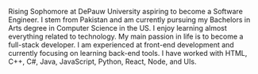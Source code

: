 

Rising Sophomore at DePauw University aspiring to become a Software Engineer. I stem from Pakistan and am currently pursuing my Bachelors in Arts degree in Computer Science in the US. I enjoy learning almost everything related to technology. My main passion in life is to become a full-stack developer. I am experienced at front-end development and currently focusing on learning back-end tools. I have worked with HTML, C++, C#, Java, JavaScript, Python, React, Node, and UIs.
